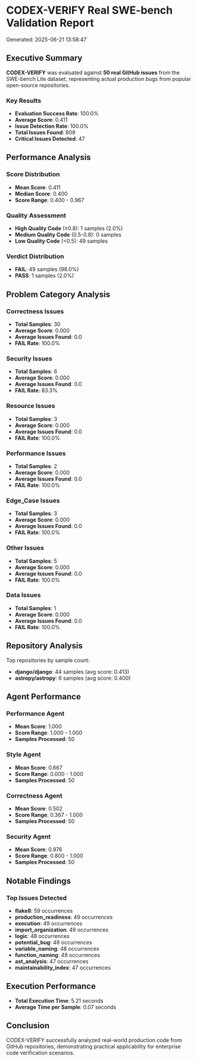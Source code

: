 # CODEX-VERIFY Real SWE-bench Validation Report

Generated: 2025-06-21 13:58:47

## Executive Summary

**CODEX-VERIFY** was evaluated against **50 real GitHub issues** from the SWE-bench Lite dataset, representing actual production bugs from popular open-source repositories.

### Key Results
- **Evaluation Success Rate**: 100.0%
- **Average Score**: 0.411
- **Issue Detection Rate**: 100.0%
- **Total Issues Found**: 809
- **Critical Issues Detected**: 47

## Performance Analysis

### Score Distribution
- **Mean Score**: 0.411
- **Median Score**: 0.400
- **Score Range**: 0.400 - 0.967

### Quality Assessment
- **High Quality Code** (≥0.8): 1 samples (2.0%)
- **Medium Quality Code** (0.5-0.8): 0 samples
- **Low Quality Code** (<0.5): 49 samples

### Verdict Distribution
- **FAIL**: 49 samples (98.0%)
- **PASS**: 1 samples (2.0%)

## Problem Category Analysis

### Correctness Issues
- **Total Samples**: 30
- **Average Score**: 0.000
- **Average Issues Found**: 0.0
- **FAIL Rate**: 100.0%

### Security Issues
- **Total Samples**: 6
- **Average Score**: 0.000
- **Average Issues Found**: 0.0
- **FAIL Rate**: 83.3%

### Resource Issues
- **Total Samples**: 3
- **Average Score**: 0.000
- **Average Issues Found**: 0.0
- **FAIL Rate**: 100.0%

### Performance Issues
- **Total Samples**: 2
- **Average Score**: 0.000
- **Average Issues Found**: 0.0
- **FAIL Rate**: 100.0%

### Edge_Case Issues
- **Total Samples**: 3
- **Average Score**: 0.000
- **Average Issues Found**: 0.0
- **FAIL Rate**: 100.0%

### Other Issues
- **Total Samples**: 5
- **Average Score**: 0.000
- **Average Issues Found**: 0.0
- **FAIL Rate**: 100.0%

### Data Issues
- **Total Samples**: 1
- **Average Score**: 0.000
- **Average Issues Found**: 0.0
- **FAIL Rate**: 100.0%

## Repository Analysis

Top repositories by sample count:
- **django/django**: 44 samples (avg score: 0.413)
- **astropy/astropy**: 6 samples (avg score: 0.400)

## Agent Performance

### Performance Agent
- **Mean Score**: 1.000
- **Score Range**: 1.000 - 1.000
- **Samples Processed**: 50

### Style Agent
- **Mean Score**: 0.667
- **Score Range**: 0.000 - 1.000
- **Samples Processed**: 50

### Correctness Agent
- **Mean Score**: 0.502
- **Score Range**: 0.367 - 1.000
- **Samples Processed**: 50

### Security Agent
- **Mean Score**: 0.976
- **Score Range**: 0.800 - 1.000
- **Samples Processed**: 50

## Notable Findings

### Top Issues Detected
- **flake8**: 59 occurrences
- **production_readiness**: 49 occurrences
- **execution**: 49 occurrences
- **import_organization**: 49 occurrences
- **logic**: 48 occurrences
- **potential_bug**: 48 occurrences
- **variable_naming**: 48 occurrences
- **function_naming**: 48 occurrences
- **ast_analysis**: 47 occurrences
- **maintainability_index**: 47 occurrences

## Execution Performance
- **Total Execution Time**: 5.21 seconds
- **Average Time per Sample**: 0.07 seconds

## Conclusion

CODEX-VERIFY successfully analyzed real-world production code from GitHub repositories, demonstrating practical applicability for enterprise code verification scenarios.
